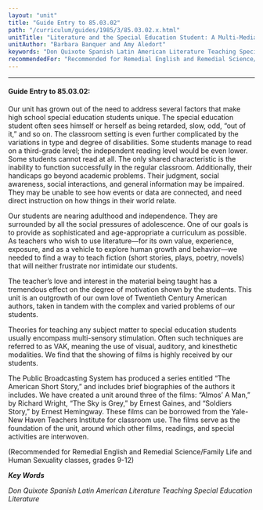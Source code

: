 ```yaml
---
layout: "unit"
title: "Guide Entry to 85.03.02"
path: "/curriculum/guides/1985/3/85.03.02.x.html"
unitTitle: "Literature and the Special Education Student: A Multi-Media"
unitAuthor: "Barbara Banquer and Amy Aledort"
keywords: "Don Quixote Spanish Latin American Literature Teaching Special Education Literature"
recommendedFor: "Recommended for Remedial English and Remedial Science/Family Life and Human Sexuality classes, grades 9-12"
---
```

<body>
<hr/>
 <h4>
  Guide Entry to 85.03.02:
 </h4>
 Our unit has grown out of the need to address several factors that make high school special education students unique. The special education student often sees himself or herself as being retarded, slow, odd, “out of it,” and so on. The classroom setting is even further complicated by the variations in type and degree of disabilities. Some students manage to read on a third-grade level; the independent reading level would be even lower. Some students cannot read at all. The only shared characteristic is the inability to function successfully in the regular classroom. Additionally, their handicaps go beyond academic problems. Their judgment, social awareness, social interactions, and general information may be impaired. They may be unable to see how events or data are connected, and need direct instruction on how things in their world relate.
 <p>
  Our students are nearing adulthood and independence. They are surrounded by all the social pressures of adolescence. One of our goals is to provide as sophisticated and age-appropriate a curriculum as possible. As teachers who wish to use literature—for its own value, experience, exposure, and as a vehicle to explore human growth and behavior—we needed to find a way to teach fiction (short stories, plays, poetry, novels) that will neither frustrate nor intimidate our students.
 </p>
 <p>
  The teacher’s love and interest in the material being taught has a tremendous effect on the degree of motivation shown by the students. This unit is an outgrowth of our own love of Twentieth Century American authors, taken in tandem with the complex and varied problems of our students.
 </p>
 <p>
  Theories for teaching any subject matter to special education students usually encompass multi-sensory stimulation. Often such techniques are referred to as VAK, meaning the use of visual, auditory, and kinesthetic modalities. We find that the showing of films is highly received by our students.
 </p>
 <p>
  The Public Broadcasting System has produced a series entitled “The American Short Story,” and includes brief biographies of the authors it includes. We have created a unit around three of the films: “Almos’ A Man,” by Richard Wright, “The Sky is Grey,” by Ernest Gaines, and “Soldiers Story,” by Ernest Hemingway. These films can be borrowed from the Yale-New Haven Teachers Institute for classroom use. The films serve as the foundation of the unit, around which other films, readings, and special activities are interwoven.
 </p>
 <p>
  (Recommended for Remedial English and Remedial Science/Family Life and Human Sexuality classes, grades 9-12)
 </p>
<p>
  <b>
   <i>
    Key Words
   </i>
  </b>
  <br/>
 </p>
 <p>
  <i>
   Don Quixote Spanish Latin American Literature Teaching Special Education Literature
  </i>
 </p>

</body>